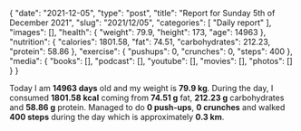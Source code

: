 {
    "date": "2021-12-05",
    "type": "post",
    "title": "Report for Sunday 5th of December 2021",
    "slug": "2021\/12\/05",
    "categories": [
        "Daily report"
    ],
    "images": [],
    "health": {
        "weight": 79.9,
        "height": 173,
        "age": 14963
    },
    "nutrition": {
        "calories": 1801.58,
        "fat": 74.51,
        "carbohydrates": 212.23,
        "protein": 58.86
    },
    "exercise": {
        "pushups": 0,
        "crunches": 0,
        "steps": 400
    },
    "media": {
        "books": [],
        "podcast": [],
        "youtube": [],
        "movies": [],
        "photos": []
    }
}

Today I am <strong>14963 days</strong> old and my weight is <strong>79.9 kg</strong>. During the day, I consumed <strong>1801.58 kcal</strong> coming from <strong>74.51 g</strong> fat, <strong>212.23 g</strong> carbohydrates and <strong>58.86 g</strong> protein. Managed to do <strong>0 push-ups</strong>, <strong>0 crunches</strong> and walked <strong>400 steps</strong> during the day which is approximately <strong>0.3 km</strong>.